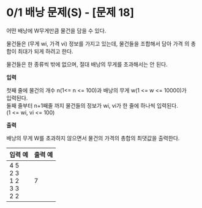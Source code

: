 0/1 배낭 문제(S) - [문제 18]
====================================

어떤 배낭에 W무게만큼 물건을 담을 수 있다.

물건들은 (무게 wi, 가격 vi) 정보를 가지고 있는데, 물건들을 조합해서 담아 가격
의 총합이 최대가 되게 하려고 한다.

물건들은 한 종류씩 밖에 없으며, 절대 배낭의 무게를 초과해서는 안 된다.

**입력** 

첫째 줄에 물건의 개수 n(1<= n <= 100)과 배낭의 무게 w(1 <= w <= 10000)가  
입력된다.  
둘째 줄부터 n+1째줄 까지 물건들의 정보가 wi, vi가 한 줄에 하나씩 입력된다.  
(1 <= wi, vi <= 100)

**출력**  

배낭의 무게 W를 초과하지 않으면서 물건의 가격의 총합의 최댓값을 출력한다.

| 입력 예 | 출력 예     |
|---|---|
| 4 5 <br> 2 3 <br> 1 2 <br> 3 3 <br> 2 2 | 7 |